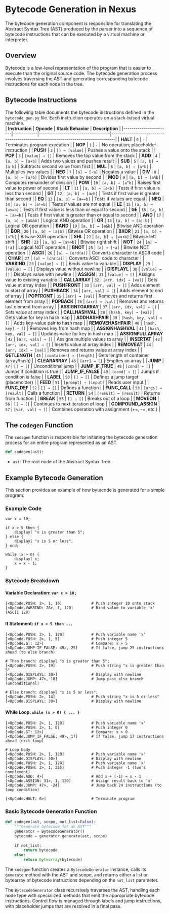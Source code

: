 # Bytecode Generation in Nexus

The bytecode generation component is responsible for translating the Abstract Syntax Tree (AST) produced by the parser into a sequence of bytecode instructions that can be executed by a virtual machine or interpreter.

## Overview

Bytecode is a low-level representation of the program that is easier to execute than the original source code. The bytecode generation process involves traversing the AST and generating corresponding bytecode instructions for each node in the tree.

## Bytecode Instructions

The following table documents the bytecode instructions defined in the `bytecode_gen.py` file. Each instruction operates on a stack-based virtual machine.  
| **Instruction**       | **Opcode** | **Stack Behavior**                | **Description**                                                                |
|-----------------------|------------|-----------------------------------|--------------------------------------------------------------------------------|
| **HALT**              | `0`        | `-`                               | Terminates program execution                                                   |
| **NOP**               | `1`        | `-`                               | No operation; placeholder instruction                                          |
| **PUSH**              | `2`        | `[] → [value]`                    | Pushes a value onto the stack                                                  |
| **POP**               | `3`        | `[value] → []`                    | Removes the top value from the stack                                           |
| **ADD**               | `4`        | `[a, b] → [a+b]`                  | Adds two values and pushes result                                              |
| **SUB**               | `5`        | `[a, b] → [a-b]`                  | Subtracts second value from first                                              |
| **MUL**               | `6`        | `[a, b] → [a*b]`                  | Multiplies two values                                                          |
| **NEG**               | `7`        | `[a] → [-a]`                      | Negates a value                                                                |
| **DIV**               | `8`        | `[a, b] → [a/b]`                  | Divides first value by second                                                  |
| **MOD**               | `9`        | `[a, b] → [a%b]`                  | Computes remainder of division                                                 |
| **POW**               | `10`       | `[a, b] → [a^b]`                  | Raises first value to power of second                                          |
| **LT**                | `11`       | `[a, b] → [a<b]`                  | Tests if first value is less than second                                       |
| **GT**                | `12`       | `[a, b] → [a>b]`                  | Tests if first value is greater than second                                    |
| **EQ**                | `13`       | `[a, b] → [a==b]`                 | Tests if values are equal                                                      |
| **NEQ**               | `14`       | `[a, b] → [a!=b]`                 | Tests if values are not equal                                                  |
| **LE**                | `15`       | `[a, b] → [a<=b]`                 | Tests if first value is less than or equal to second                           |
| **GE**                | `16`       | `[a, b] → [a>=b]`                 | Tests if first value is greater than or equal to second                        |
| **AND**               | `17`       | `[a, b] → [a&&b]`                 | Logical AND operation                                                          |
| **OR**                | `18`       | `[a, b] → [a||b]`                 | Logical OR operation                                                           |
| **BAND**              | `19`       | `[a, b] → [a&b]`                  | Bitwise AND operation                                                          |
| **BOR**               | `20`       | `[a, b] → [a|b]`                  | Bitwise OR operation                                                           |
| **BXOR**              | `21`       | `[a, b] → [a^b]`                  | Bitwise XOR operation                                                          |
| **SHL**               | `22`       | `[a, b] → [a<<b]`                 | Bitwise left shift                                                             |
| **SHR**               | `23`       | `[a, b] → [a>>b]`                 | Bitwise right shift                                                            |
| **NOT**               | `24`       | `[a] → [!a]`                      | Logical NOT operation                                                          |
| **BNOT**              | `25`       | `[a] → [~a]`                      | Bitwise NOT operation                                                          |
| **ASCII**             | `26`       | `[a] → [ord(a)]`                  | Converts character to ASCII code                                               |
| **CHAR**              | `27`       | `[a] → [chr(a)]`                  | Converts ASCII code to character                                               |
| **VARBIND**           | `28`       | `[value] → []`                    | Binds value to variable                                                        |
| **DISPLAY**           | `29`       | `[value] → []`                    | Displays value without newline                                                 |
| **DISPLAYL**          | `30`       | `[value] → []`                    | Displays value with newline                                                    |
| **ASSIGN**            | `31`       | `[value] → []`                    | Assigns value to existing variable                                             |
| **CALLARRAY**         | `32`       | `[arr, idx] → [val]`              | Gets value at array index                                                      |
| **PUSHFRONT**         | `33`       | `[arr, val] → []`                 | Adds element to start of array                                                 |
| **PUSHBACK**          | `34`       | `[arr, val] → []`                 | Adds element to end of array                                                   |
| **POPFRONT**          | `35`       | `[arr] → [val]`                   | Removes and returns first element from array                                   |
| **POPBACK**           | `36`       | `[arr] → [val]`                   | Removes and returns last element from array                                    |
| **ASSIGNTOARRAY**     | `37`       | `[arr, idx, val] → []`            | Sets value at array index                                                      |
| **CALLHASHVAL**       | `38`       | `[hash, key] → [val]`             | Gets value for key in hash map                                                 |
| **ADDHASHPAIR**       | `39`       | `[hash, key, val] → []`           | Adds key-value pair to hash map                                                |
| **REMOVEHASHPAIR**    | `40`       | `[hash, key] → []`                | Removes key from hash map                                                      |
| **ASSIGNHASHVAL**     | `41`       | `[hash, key, val] → []`           | Updates value for key in hash map                                              |
| **ASSIGNFULLARRAY**   | `42`       | `[arr, vals] → []`                | Assigns multiple values to array                                               |
| **INSERTAT**          | `43`       | `[arr, idx, val] → []`            | Inserts value at array index                                                   |
| **REMOVEAT**          | `44`       | `[arr, idx] → [val]`              | Removes and returns value at array index                                       |
| **GETLENGTH**         | `45`       | `[container] → [length]`          | Gets length of container (array/hash)                                          |
| **CLEARARRAY**        | `46`       | `[arr] → []`                      | Empties an array                                                               |
| **JUMP**              | `47`       | `[] → []`                         | Unconditional jump                                                             |
| **JUMP_IF_TRUE**      | `48`       | `[cond] → []`                     | Jumps if condition is true                                                     |
| **JUMP_IF_FALSE**     | `49`       | `[cond] → []`                     | Jumps if condition is false                                                    |
| **LABEL**             | `50`       | `[] → []`                         | Defines a jump target (placeholder)                                            |
| **FEED**              | `51`       | `[prompt] → [input]`              | Reads user input                                                               |
| **FUNC_DEF**          | `52`       | `[] → []`                         | Defines a function                                                             |
| **FUNC_CALL**         | `53`       | `[args] → [result]`               | Calls a function                                                               |
| **RETURN**            | `54`       | `[result] → [result]`             | Returns from function                                                          |
| **BREAK**             | `55`       | `[] → []`                         | Breaks out of a loop                                                           |
| **MOVEON**            | `56`       | `[] → []`                         | Continues to next iteration of loop                                            |
| **COMPOUND_ASSIGN**   | `57`       | `[var, val] → []`                 | Combines operation with assignment (+=, -=, etc.)                              |


## The `codegen` Function

The `codegen` function is responsible for initiating the bytecode generation process for an entire program represented as an AST.

```python
def codegen(ast):
```

- `ast`: The root node of the Abstract Syntax Tree.

## Example Bytecode Generation

This section provides an example of how bytecode is generated for a simple program.

### Example Code

```text
var x = 10;

if x > 5 then {
    displayl "x is greater than 5";
} else {
    displayl "x is 5 or less";
} end;

while (x > 0) {
    displayl x;
    x = x - 1;
}
```

### Bytecode Breakdown

#### Variable Declaration: `var x = 10;`

```text
[<OpCode.PUSH: 2>, 1, 10]             # Push integer 10 onto stack
[<OpCode.VARBIND: 28>, 1, 120]        # Bind value to variable 'x' (ASCII 120)
```

#### If Statement: `if x > 5 then ...`

```text
[<OpCode.PUSH: 2>, 1, 120]            # Push variable name 'x'
[<OpCode.PUSH: 2>, 1, 5]              # Push integer 5
[<OpCode.GT: 12>]                     # Compare: x > 5
[<OpCode.JUMP_IF_FALSE: 49>, 25]      # If false, jump 25 instructions ahead (to else branch)

# Then branch: displayl "x is greater than 5";
[<OpCode.PUSH: 2>, 19]                # Push string "x is greater than 5"
[<OpCode.DISPLAYL: 30>]               # Display with newline
[<OpCode.JUMP: 47>, 18]               # Jump past else branch (unconditional)

# Else branch: displayl "x is 5 or less";
[<OpCode.PUSH: 2>, 14]                # Push string "x is 5 or less"
[<OpCode.DISPLAYL: 30>]               # Display with newline
```

#### While Loop: `while (x > 0) { ... }`

```text
[<OpCode.PUSH: 2>, 1, 120]            # Push variable name 'x'
[<OpCode.PUSH: 2>, 1, 0]              # Push integer 0
[<OpCode.GT: 12>]                     # Compare: x > 0
[<OpCode.JUMP_IF_FALSE: 49>, 17]      # If false, jump 17 instructions ahead (exit loop)

# Loop body
[<OpCode.PUSH: 2>, 1, 120]            # Push variable name 'x'
[<OpCode.DISPLAYL: 30>]               # Display with newline
[<OpCode.PUSH: 2>, 1, 120]            # Push variable name 'x'
[<OpCode.PUSH: 2>, 1, 255]            # Push integer -1 (two's complement)
[<OpCode.ADD: 4>]                     # Add x + (-1) = x - 1
[<OpCode.ASSIGN: 31>, 1, 120]         # Assign result back to 'x'
[<OpCode.JUMP: 47>, -24]              # Jump back 24 instructions (to loop condition)

[<OpCode.HALT: 0>]                    # Terminate program
```

### Basic Bytecode Generation Function

```python
def codegen(ast, scope, not_list=False):
    """Generate bytecode for an AST"""
    generator = BytecodeGenerator()
    bytecode = generator.generate(ast, scope)
    
    if not_list:
        return bytecode
    else:
        return bytearray(bytecode)
```

The `codegen` function creates a `BytecodeGenerator` instance, calls its `generate` method with the AST and scope, and returns either a list or bytearray of bytecode instructions depending on the `not_list` parameter.

The `BytecodeGenerator` class recursively traverses the AST, handling each node type with specialized methods that emit the appropriate bytecode instructions. Control flow is managed through labels and jump instructions, with placeholder jumps that are resolved in a final pass.
